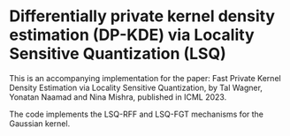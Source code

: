 # Differentially private kernel density estimation (DP-KDE) via Locality Sensitive Quantization (LSQ)

This is an accompanying implementation for the paper: Fast Private Kernel Density Estimation via Locality Sensitive Quantization, by Tal Wagner, Yonatan Naamad and Nina Mishra, published in ICML 2023.

The code implements the LSQ-RFF and LSQ-FGT mechanisms for the Gaussian kernel.
